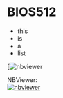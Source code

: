# BIOS512

- this
- is
- a
- list

[![nbviewer](https://raw.githubusercontent.com/jupyter/design/master/logos/Badges/nbviewer_badge.svg)

NBViewer:  
[![nbviewer](https://raw.githubusercontent.com/jupyter/design/master/logos/Badges/nbviewer_badge.svg)](https://nbviewer.jupyter.org/github/brittanyjraffa/BIOS512/tree/main/)
